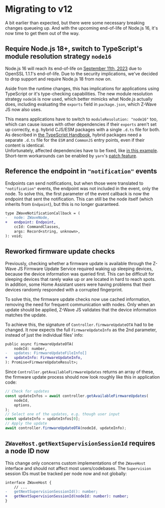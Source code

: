 # Migrating to v12

A bit earlier than expected, but there were some necessary breaking changes queueing up. And with the upcoming end-of-life of Node.js 16, it's now time to get them out of the way.

## Require Node.js 18+, switch to TypeScript's module resolution strategy `node16`

Node.js 16 will reach its end-of-life on [September 11th, 2023](https://nodejs.org/en/blog/announcements/nodejs16-eol) due to OpenSSL 1.1.1's end-of-life. Due to the security implications, we've decided to drop support and require Node.js 18 from now on.

Aside from the runtime changes, this has implications for applications using TypeScript or it's type-checking capabilities. The new module resolution strategy `node16` is now used, which better mimicks what Node.js actually does, including evaluating the `exports` field in `package.json`, which Z-Wave JS now also uses.

This means applications have to switch to `moduleResolution: "node16"` too, which can cause issues with other dependencies if their `exports` aren't set up correctly, e.g. hybrid CJS/ESM packages with a single `.d.ts` file for both. As described in [the TypeScript Handbook](https://www.typescriptlang.org/docs/handbook/esm-node.html#packagejson-exports-imports-and-self-referencing), hybrid packages need a separate `.d.ts` file for the `ESM` and `CommonJS` entry points, even if their content is identical.\
Unfortunately, affected dependencies have to be fixed, like [in this example](https://github.com/express-rate-limit/express-rate-limit/issues/355). Short-term workarounds can be enabled by `yarn`'s [patch feature](https://yarnpkg.com/cli/patch).

## Reference the endpoint in `"notification"` events

Endpoints can send notifications, but when those were translated to `"notification"` events, the endpoint was not included in the event, only the node. To solve this, the first parameter of the event callback is now the endpoint that sent the notification. This can still be the node itself (which inherits from `Endpoint`), but this is no longer guaranteed.

```diff
type ZWaveNotificationCallback = (
-	node: ZWaveNode,
+	endpoint: Endpoint,
	ccId: CommandClasses,
	args: Record<string, unknown>,
): void;
```

## Reworked firmware update checks

Previously, checking whether a firmware update is available through the Z-Wave JS Firmware Update Service required waking up sleeping devices, because the device information was queried first. This can be difficult for sleeping devices that rarely wake up or are located in hard to reach spots. In addition, some Home Assistant users were having problems that their devices randomly responded with a corrupted fingerprint.

To solve this, the firmware update checks now use cached information, removing the need for frequent communication with nodes. Only when an update should be applied, Z-Wave JS validates that the device information matches the update.

To achieve this, the signature of `Controller.firmwareUpdateOTA` had to be changed. It now expects the full `FirmwareUpdateInfo` as the 2nd parameter, instead of just the individual files' info:

```diff
public async firmwareUpdateOTA(
	nodeId: number,
-	updates: FirmwareUpdateFileInfo[]
+	updateInfo: FirmwareUpdateInfo,
): Promise<FirmwareUpdateResult>;
```

Since `Controller.getAvailableFirmwareUpdates` returns an array of these, the firmware update process should now look roughly like this in application code:

```ts
// Check for updates
const updateInfos = await controller.getAvailableFirmwareUpdates(
	nodeId,
	options,
);
// Select one of the updates, e.g. though user input
const updateInfo = updateInfos[0];
// Apply the update
await controller.firmwareUpdateOTA(nodeId, updateInfo);
```

## `ZWaveHost.getNextSupervisionSessionId` requires a node ID now

This change only concerns custom implementations of the `ZWaveHost` interface and should not affect most users/codebases. The `Supervision` session IDs must be tracked per node now and not globally:

```diff
interface ZWaveHost {
	// ...
-	getNextSupervisionSessionId(): number;
+	getNextSupervisionSessionId(nodeId: number): number;
}
```
